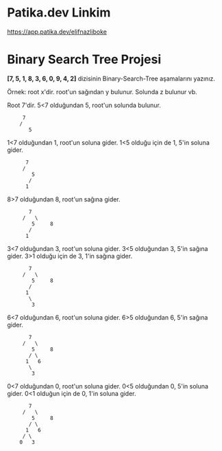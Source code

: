 # Patika.dev Linkim
https://app.patika.dev/elifnazliboke

# Binary Search Tree Projesi

**[7, 5, 1, 8, 3, 6, 0, 9, 4, 2]** dizisinin Binary-Search-Tree aşamalarını yazınız.

Örnek: root x'dir. root'un sağından y bulunur. Solunda z bulunur vb.

Root 7'dir. 5<7 olduğundan 5, root'un solunda bulunur.

		 7
		/
           5
					 
					 
1<7 olduğundan 1, root'un soluna gider. 1<5 olduğu için de 1, 5'in soluna gider.

		  7
		 /
            5
           /
          1
					
					
8>7 olduğundan 8, root'un sağına gider.

		   7
		 /   \
            5     8
           /
          1
					
					
3<7 olduğundan 3, root'un soluna gider. 3<5 olduğundan 3, 5'in sağına gider. 3>1 olduğu için de 3, 1'in sağına gider.

		   7
		 /   \
            5     8
           /
          1
	       \
	        3
					

6<7 olduğundan 6, root'un soluna gider. 6>5 olduğundan 6, 5'in sağına gider.

		   7
		 /   \
            5     8
           / \
          1   6
	       \
	        3
					
					
0<7 olduğundan 0, root'un soluna gider. 0<5 olduğundan 0, 5'in soluna gider. 0<1 olduğun için de 0, 1'in soluna gider.

		   7
		 /   \
            5     8
           / \
          1   6
	     / \
	    0   3
					
